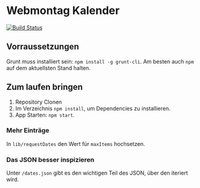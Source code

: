 # Webmontag Kalender

[![Build Status](https://travis-ci.org/Vortrieb/wmhb-calendar.png?branch=master)](https://travis-ci.org/Vortrieb/wmhb-calendar)

## Vorraussetzungen

Grunt muss installiert sein: `npm install -g grunt-cli`. Am besten auch `npm` auf
dem aktuellsten Stand halten.


## Zum laufen bringen

1. Repository Clonen
2. Im Verzeichnis `npm install`, um Dependencies zu installieren.
3. App Starten: `npm start`.

### Mehr Einträge

In `lib/requestDates` den Wert für `maxItems` hochsetzen.

### Das JSON besser inspizieren

Unter `/dates.json` gibt es den wichtigen Teil des JSON, über den iteriert wird.
